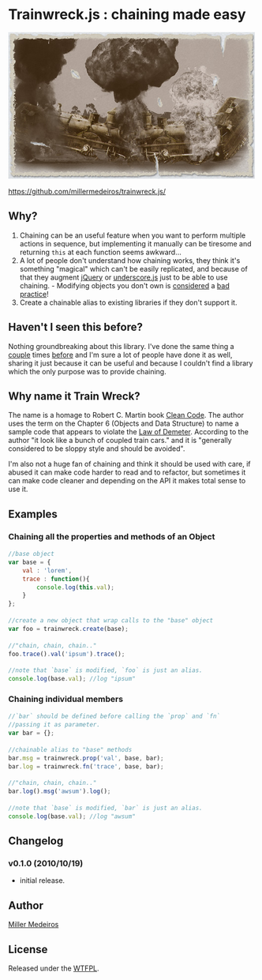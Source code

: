 
# Trainwreck.js : chaining made easy #

![train wreck](https://github.com/millermedeiros/trainwreck.js/raw/d168089ea1/_assets/trainwreck.jpg)

https://github.com/millermedeiros/trainwreck.js/



## Why? ##

1. Chaining can be an useful feature when you want to perform multiple actions in
sequence, but implementing it manually can be tiresome and returning `this` at
each function seems awkward...
2. A lot of people don't understand how chaining works, they think it's something
"magical" which can't be easily replicated, and because of that they augment
[jQuery](http://jquery.com) or [underscore.js](documentcloud.github.com/underscore/)
just to be able to use chaining. - Modifying objects you don't own is
[considered](http://www.nczonline.net/blog/2010/03/02/maintainable-javascript-dont-modify-objects-you-down-own/)
a [bad](http://en.wikipedia.org/wiki/Single_responsibility_principle)
[practice](blog.millermedeiros.com/2010/08/stop-writing-plugins-start-writing-components/)!
3. Create a chainable alias to existing libraries if they don't support it.



## Haven't I seen this before? ##

Nothing groundbreaking about this library. I've done the same thing
a [couple](https://github.com/millermedeiros/CanvasContext2DWrapper) times
[before](https://gist.github.com/870867) and I'm sure a lot of people have done
it as well, sharing it just because it can be useful and because I couldn't
find a library which the only purpose was to provide chaining.



## Why name it Train Wreck? ##

The name is a homage to Robert C. Martin book
[Clean Code](http://www.amazon.com/Clean-Code-Handbook-Software-Craftsmanship/dp/0132350882).
The author uses the term on the Chapter 6 (Objects and Data Structure)
to name a sample code that appears to violate the
[Law of Demeter](http://en.wikipedia.org/wiki/Law_of_Demeter). According to
the author "it look like a bunch of coupled train cars." and it is "generally
considered to be sloppy style and should be avoided".

I'm also not a huge fan of chaining and think it should be used with care,
if abused it can make code harder to read and to refactor, but sometimes
it can make code cleaner and depending on the API it makes total sense to
use it.



## Examples ##


### Chaining all the properties and methods of an Object ###

```js
//base object
var base = {
    val : 'lorem',
    trace : function(){
        console.log(this.val);
    }
};

//create a new object that wrap calls to the "base" object
var foo = trainwreck.create(base);

//"chain, chain, chain.."
foo.trace().val('ipsum').trace();

//note that `base` is modified, `foo` is just an alias.
console.log(base.val); //log "ipsum"
```

### Chaining individual members ###

```js
//`bar` should be defined before calling the `prop` and `fn`
//passing it as parameter.
var bar = {};

//chainable alias to "base" methods
bar.msg = trainwreck.prop('val', base, bar);
bar.log = trainwreck.fn('trace', base, bar);

//"chain, chain, chain.."
bar.log().msg('awsum').log();

//note that `base` is modified, `bar` is just an alias.
console.log(base.val); //log "awsum"
```



## Changelog ##

### v0.1.0 (2010/10/19) ###

 - initial release.



## Author ##

[Miller Medeiros](http://blog.millermedeiros.com/)



## License ##

Released under the [WTFPL](http://sam.zoy.org/wtfpl/).
